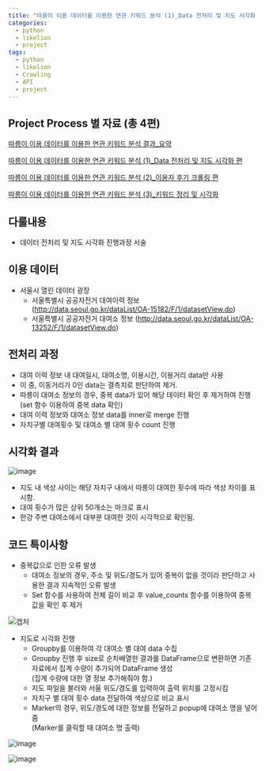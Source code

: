 ```yaml
---
title: "따릉이 이용 데이터를 이용한 연관 키워드 분석 (1)_Data 전처리 및 지도 시각화 편"
categories:
  - python
  - likelion
  - project
tags:
  - python
  - likelion
  - Crawling
  - API
  - project
---
```


## Project Process 별 자료 (총 4편)

<a href="https://junuhwang.github.io/python/likelion/project/따릉이 이용 데이터를 이용한 연관 키워드 분석 결과_요약"> 따릉이 이용 데이터를 이용한 연관 키워드 분석 결과_요약 </a>  

<a href="https://junuhwang.github.io/python/likelion/project/따릉이-이용-데이터를-이용한-연관-키워드-분석-(데이터-전처리-및-자도-시각화)"> 따릉이 이용 데이터를 이용한 연관 키워드 분석 (1)_Data 전처리 및 지도 시각화 편 </a>  

<a href="https://junuhwang.github.io/python/likelion/project/따릉이-이용-데이터를-이용한-연관-키워드-분석-(2)_이용자-후기-크롤링-편"> 따릉이 이용 데이터를 이용한 연관 키워드 분석 (2)_이용자 후기 크롤링 편 </a>  

<a href="https://junuhwang.github.io/python/likelion/project/따릉이-이용-데이터를-이용한-연관-키워드-분석_3-키워드-정리-및-시각화"> 따릉이 이용 데이터를 이용한 연관 키워드 분석 (3)_키워드 정리 및 시각화 </a>  

## 다룰내용
- 데이터 전처리 및 지도 시각화 진행과정 서술

## 이용 데이터
- 서울시 열린 데이터 광장
  * 서울특별시 공공자전거 대여이력 정보
    (http://data.seoul.go.kr/dataList/OA-15182/F/1/datasetView.do)
  * 서울특별시 공공자전거 대여소 정보
    (http://data.seoul.go.kr/dataList/OA-13252/F/1/datasetView.do)
 
## 전처리 과정
- 대여 이력 정보 내 대여일시, 대여소명, 이용시간, 이용거리 data만 사용
- 이 중, 이동거리가 0인 data는 결측치로 판단하여 제거.
- 따릉이 대여소 정보의 경우, 중복 data가 있어 해당 데이터 확인 후 제거하여 진행  
  (set 함수 이용하여 중복 data 확인)
- 대여 이력 정보와 대여소 정보 data를 inner로 merge 진행
- 자치구별 대여횟수 및 대여소 별 대여 횟수 count 진행


## 시각화 결과

![image](https://user-images.githubusercontent.com/88296152/133733532-7929273d-4019-4588-a6a2-ffa8acc2e0d9.png)
<!-- {: width="50%" height="50%"}  
 -->
- 지도 내 색상 사이는 해당 자치구 내에서 따릉이 대여한 횟수에 따라 색상 차이를 표시함.
- 대여 횟수가 많은 상위 50개소는 마크로 표시
- 한강 주변 대여소에서 대부분 대여한 것이 시각적으로 확인됨.


## 코드 특이사항
- 중복값으로 인한 오류 발생
  * 대여소 정보의 경우, 주소 및 위도/경도가 있어 중복이 없을 것이라 판단하고 사용한 결과 지속적인 오류 발생
  * Set 함수를 사용하여 전체 길이 비교 후 value_counts 함수를 이용하여 중복 값을 확인 후 제거

![캡처](https://user-images.githubusercontent.com/88296152/133732326-370148a6-3ba8-4479-bdb3-98df1aa8c720.PNG)
<!-- {: width="50%" height="50%"}  
 -->
- 지도로 시각화 진행
  * Groupby를 이용하여 각 대여소 별 대여 data 수집
  * Groupby 진행 후 size로 순차배열한 결과를 DataFrame으로 변환하면 기존 자료에서 집계 수량이 추가되어 DataFrame 생성  
    (집계 수량에 대한 열 정보 추가해줘야 함.)
  * 지도 파일을 불러와 서울 위도/경도를 입력하여 출력 위치를 고정시킴
  * 자치구 별 대여 횟수 data 전달하여 색상으로 비교 표시
  * Marker의 경우, 위도/경도에 대한 정보를 전달하고 popup에 대여소 명을 넣어줌  
    (Marker를 클릭할 때 대여소 명 출력)

![image](https://user-images.githubusercontent.com/88296152/133740928-50f05196-607b-437c-97ff-9114567d25d7.png)

![image](https://user-images.githubusercontent.com/88296152/133741092-9fecda38-3ef9-48a4-909d-6aeb768b27be.png)
